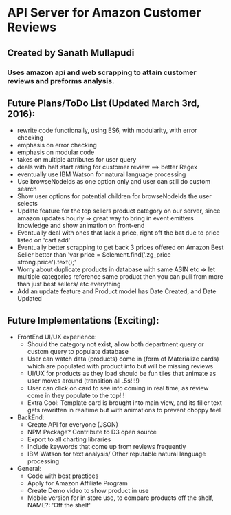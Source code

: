 
# API Server for Amazon Customer Reviews

## Created by Sanath Mullapudi

### Uses amazon api and web scrapping to attain customer reviews and preforms analysis.


## Future Plans/ToDo List (Updated March 3rd, 2016):
- rewrite code functionally, using ES6, with modularity, with error checking
- emphasis on error checking
- emphasis on modular code
- takes on multiple attributes for user query
- deals with half start rating for customer review ==> better Regex
- eventually use IBM Watson for natural language processing
- Use browseNodeIds as one option only and user can still do custom search
- Show user options for potential children for browseNodeIds the user selects
- Update feature for the top sellers product category on our server, since amazon updates hourly =>
   great way to bring in event emitters knowledge and show animation on front-end
- Eventually deal with ones that lack a price, right off the bat due to price listed on 'cart add'
- Eventually better scrapping to get back 3 prices offered on Amazon Best Seller
   better than 'var price = $element.find('.zg_price strong.price').text();'
- Worry about duplicate products in database with same ASIN etc => let multiple categories reference same product
   then you can pull from more than just best sellers/ etc everything
- Add an update feature and Product model has Date Created, and Date Updated

## Future Implementations (Exciting):
- FrontEnd UI/UX experience:
  - Should the category not exist, allow both department query or custom query to populate database
  - User can watch data (products) come in (form of Materialize cards) which are populated with product info but will be missing reviews
  - UI/UX for products as they load should be fun tiles that animate as user moves around (transition all .5s!!!!)
  - User can click on card to see info coming in real time, as review come in they populate to the top!!!
  * Extra Cool: Template card is brought into main view, and its filler text gets rewritten in realtime but with animations to prevent choppy feel
- BackEnd:
  - Create API for everyone (JSON)
  - NPM Package? Contribute to D3 open source
  - Export to all charting libraries
  - Include keywords that come up from reviews frequently
  * IBM Watson for text analysis/ Other reputable natural language processing
- General:
  - Code with best practices
  - Apply for Amazon Affiliate Program
  - Create Demo video to show product in use
  * Mobile version for in store use, to compare products off the shelf, NAME?: 'Off the shelf'
